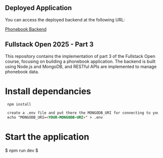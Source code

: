 ## Deployed Application

You can access the deployed backend at the following URL:

[Phonebook Backend](https://phonebook-database-1.onrender.com) 
 
## Fullstack Open 2025 - Part 3

This repository contains the implementation of part 3 of the Fullstack Open course, focusing on building a phonebook application. The backend is built using Node.js and MongoDB, and RESTful APIs are implemented to manage phonebook data.

# Install dependancies
```md
 npm install 

 create a .env file and put there the MONGODB_URI for connecting to your mongodb database 
 echo "MONGODB_URI=<YOUR-MONGODB-URI>" > .env 
```
# Start the application
$ npm run dev $
